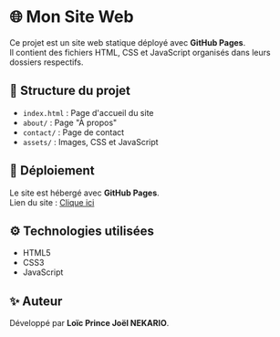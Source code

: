 # 🌐 Mon Site Web

Ce projet est un site web statique déployé avec **GitHub Pages**.  
Il contient des fichiers HTML, CSS et JavaScript organisés dans leurs dossiers respectifs.

## 📂 Structure du projet
- `index.html` : Page d'accueil du site
- `about/` : Page "À propos"
- `contact/` : Page de contact
- `assets/` : Images, CSS et JavaScript

## 🚀 Déploiement
Le site est hébergé avec **GitHub Pages**.  
Lien du site : [Clique ici](https://nekarioloicprincejoel-byte.github.io/nom-du-depot)

## ⚙️ Technologies utilisées
- HTML5
- CSS3
- JavaScript

## ✨ Auteur
Développé par **Loïc Prince Joël NEKARIO**.
